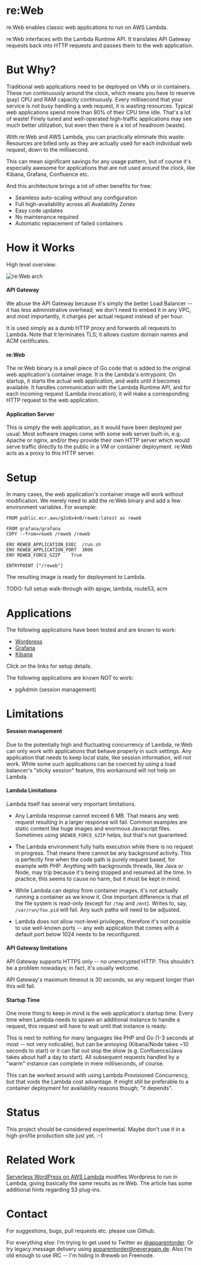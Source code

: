 # re:Web
re:Web enables classic web applications to run on AWS Lambda.

re:Web interfaces with the Lambda Runtime API. It translates API Gateway requests back into HTTP requests and passes them to the web application.

# But Why?
Traditional web applications need to be deployed on VMs or in containers. These run continuously around the clock, which means
you have to reserve (pay) CPU and RAM capacity continuously. Every millisecond that your service is not busy handling a web request, it is wasting resources.
Typical web applications spend more than 90% of their CPU time idle. That's a lot of waste!
Finely tuned and well-operated high-traffic applications may see much better utilization, but even then there is a lot of headroom (waste).

With re:Web and AWS Lambda, you can practically eliminate this waste: Resources are billed only as they are actually used for each individual web
request, down to the millisecond.

This can mean significant savings for any usage pattern, but of course it's especially awesome for applications that are not used around the
clock, like Kibana, Grafana, Confluence etc.

And this architecture brings a lot of other benefits for free:
- Seamless auto-scaling without any configuration
- Full high-availability across all Availability Zones
- Easy code updates
- No maintenance required
- Automatic replacement of failed containers

# How it Works

High level overview:

![re:Web arch](https://github.com/apparentorder/reweb/blob/main/doc/reweb-arch.png)

#### API Gateway

We abuse the API Gateway because it's simply the better Load Balancer -- it has less administrative overhead, we don't need to embed it in any
VPC, and most importantly, it charges per actual request instead of per hour.

It is used simply as a dumb HTTP proxy and forwards all requests to Lambda. Note that it terminates TLS; it allows custom domain names and ACM certificates.

#### re:Web

The re:Web binary is a small piece of Go code that is added to the original web application's container image.
It is the Lambda's entrypoint. On startup, it starts the actual web application, and waits until it becomes available.
It handles communication with the Lambda Runtime API, and for each incoming request (Lambda invocation), it will make a
corresponding HTTP request to the web application.

#### Application Server

This is simply the web application, as it would have been deployed per usual. Most software images come with some web server built-in, e.g. Apache or nginx,
and/or they provide their own HTTP server which would serve traffic directly to the public in a VM or container deployment. re:Web acts as a proxy to
this HTTP server.

# Setup

In many cases, the web application's container image will work without modification. We merely need to add the re:Web binary
and add a few environment variables. For example:

```
FROM public.ecr.aws/g2o8x4n0/reweb:latest as reweb

FROM grafana/grafana
COPY --from=reweb /reweb /reweb

ENV REWEB_APPLICATION_EXEC	/run.sh
ENV REWEB_APPLICATION_PORT	3000
ENV REWEB_FORCE_GZIP	True

ENTRYPOINT ["/reweb"]
```

The resulting image is ready for deployment to Lambda.

TODO: full setup walk-through with apigw, lambda, route53, acm

# Applications

The following applications have been tested and are known to work:
- [Wordpress](https://github.com/apparentorder/reweb/blob/main/doc/app/wordpress.md)
- [Grafana](https://github.com/apparentorder/reweb/blob/main/doc/app/grafana.md)
- [Kibana](https://github.com/apparentorder/reweb/blob/main/doc/app/kibana.md)

Click on the links for setup details.

The following applications are known NOT to work:
- pgAdmin (session management)

# Limitations

#### Session management

Due to the potentially high and fluctuating concurrency of Lambda, re:Web can only work with applications that behave properly in such settings.
Any application that needs to keep *local* state, like session information, will not work. While some such applications can be coerced by using
a load balancer's "sticky session" feature, this workaround will not help on Lambda.

#### Lambda Limitations

Lambda itself has several very important limitations.

- Any Lambda response cannot exceed 6 MB. That means any web request resulting in a larger response will fail. Common examples are static content like huge
images and enormous Javascript files. Sometimes using `$REWEB_FORCE_GZIP` helps, but that's not guaranteed.

- The Lambda environment fully halts execution while there is no request in progress. That means there cannot be any background activity.
This is perfectly fine when the code path is purely request based, for example with PHP. Anything with backgrounds threads, like Java or Node, may
trip because it's being stopped and resumed all the time. In practice, this seems to cause no harm, but it must be kept in mind.

- While Lambda can deploy from container images, it's not actually running a container as we know it. One important difference is that *all* the
file system is read-only (except for `/tmp` and `/mnt`). Writes to, say, `/var/run/foo.pid` will fail. Any such paths will need to be adjusted.

- Lambda does not allow root-level privileges, therefore it's not possible to use well-known ports -- any web application that comes with a default
port below 1024 needs to be reconfigured.

#### API Gateway limitations

API Gateway supports HTTPS only -- no unencrypted HTTP. This shouldn't be a problem nowadays; in fact, it's usually welcome.

API Gateway's maximum timeout is 30 seconds, so any request longer than this will fail.

#### Startup Time

One more thing to keep in mind is the web application's startup time. Every time when Lambda needs to spawn an additional instance to handle a
request, this request will have to wait until that instance is ready.

This is next to nothing for many languages like PHP and Go (1-3 seconds at most -- not very noticable), but can be annoying (Kibana/Node takes
~10 seconds to start) or it can flat out stop the show (e.g. Confluence/Java takes about half a day to start). All subsequent requests handled by a "warm" instance can complete in mere milliseconds, of course.

This can be worked around with using Lambda Provisioned Concurrency, but that voids the Lambda cost advantage. It might still be preferable to a
container deployment for availability reasons though; "it depends".

# Status

This project should be considered experimental. Maybe don't use it in a high-profile production site just yet. :-)

# Related Work

[Serverless WordPress on AWS Lambda](https://keita.blog/2020/06/29/wordpress-on-aws-lambda-efs-edition/) modifies Wordpress to run in Lambda,
giving basically the same results as re:Web. The article has some additional hints regarding S3 plug-ins.

# Contact

For suggestions, bugs, pull requests etc. please use Github.

For everything else: I'm trying to get used to Twitter as [@apparentorder](https://twitter.com/apparentorder).
Or try legacy message delivery using apparentorder@neveragain.de.
Also I'm old enough to use IRC -- I'm hiding in #reweb on Freenode.
